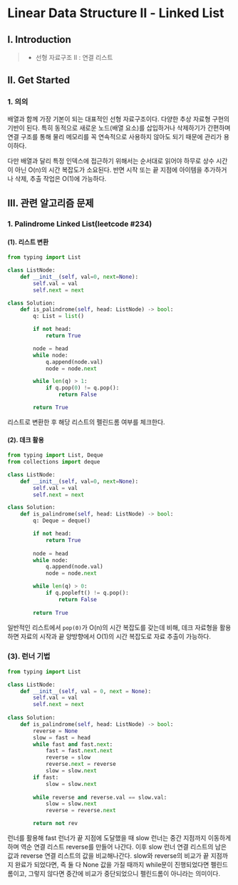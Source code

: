 # Linear Data Structure Ⅱ - Linked List

## Ⅰ. Introduction

> - 선형 자료구조 Ⅱ : 연결 리스트

## Ⅱ. Get Started

### 1. 의의

배열과 함께 가장 기본이 되는 대표적인 선형 자료구조이다. 다양한 추상 자료형 구현의 기반이 된다. 특히 동적으로 새로운 노드(배열 요소)를 삽입하거나 삭제하기가 간편하며 연결 구조를 통해 물리 메모리를 꼭 연속적으로 사용하지 않아도 되기 때문에 관리가 용이하다.

다만 배열과 달리 특정 인덱스에 접근하기 위해서는 순서대로 읽어야 하무로 상수 시간이 아닌 O(n)의 시간 복잡도가 소요된다. 반면 시작 또는 끝 지점에 아이템을 추가하거나 삭제, 추출 작업은 O(1)에 가능하다.

## Ⅲ. 관련 알고리즘 문제

### 1. Palindrome Linked List(leetcode #234)

#### (1). 리스트 변환

```python
from typing import List

class ListNode:
    def __init__(self, val=0, next=None):
        self.val = val
        self.next = next

class Solution:
    def is_palindrome(self, head: ListNode) -> bool:
        q: List = list()

        if not head:
            return True

        node = head
        while node:
            q.append(node.val)
            node = node.next

        while len(q) > 1:
            if q.pop(0) != q.pop():
                return False

        return True
```

리스트로 변환한 후 해당 리스트의 펠린드롬 여부를 체크한다.

#### (2). 데크 활용

```python
from typing import List, Deque
from collections import deque

class ListNode:
    def __init__(self, val=0, next=None):
        self.val = val
        self.next = next

class Solution:
    def is_palindrome(self, head: ListNode) -> bool:
        q: Deque = deque()

        if not head:
            return True
        
        node = head
        while node:
            q.append(node.val)        
            node = node.next

        while len(q) > 0:
            if q.popleft() != q.pop():
                return False
        
        return True
```

일반적인 리스트에서 `pop(0)`가 O(n)의 시간 복잡도를 갖는데 비해, 데크 자료형을 활용하면 자료의 시작과 끝 양방향에서 O(1)의 시간 복잡도로 자료 추출이 가능하다.

### (3). 런너 기법

```python
from typing import List

class ListNode:
    def __init__(self, val = 0, next = None):
        self.val = val
        self.next = next
    
class Solution:
    def is_palindrome(self, head: ListNode) -> bool:
        reverse = None
        slow = fast = head
        while fast and fast.next:
            fast = fast.next.next
            reverse = slow
            reverse.next = reverse
            slow = slow.next
        if fast:
            slow = slow.next
        
        while reverse and reverse.val == slow.val:
            slow = slow.next
            reverse = reverse.next

        return not rev
```

런너를 활용해 fast 런너가 끝 지점에 도달했을 때 slow 런너는 중간 지점까지 이동하게 하며 역순 연결 리스트 reverse를 만들어 나간다. 이후 slow 런너 연결 리스트의 남은 값과 reverse 연결 리스트의 값을 비교해나간다.
slow와 reverse의 비교가 끝 지점까지 완료가 되었다면, 즉 둘 다 None 값을 가질 때까지 while문이 진행되었다면 펠린드롬이고, 그렇지 않다면 중간에 비교가 중단되었으니 펠린드롬이 아니라는 의미이다.
